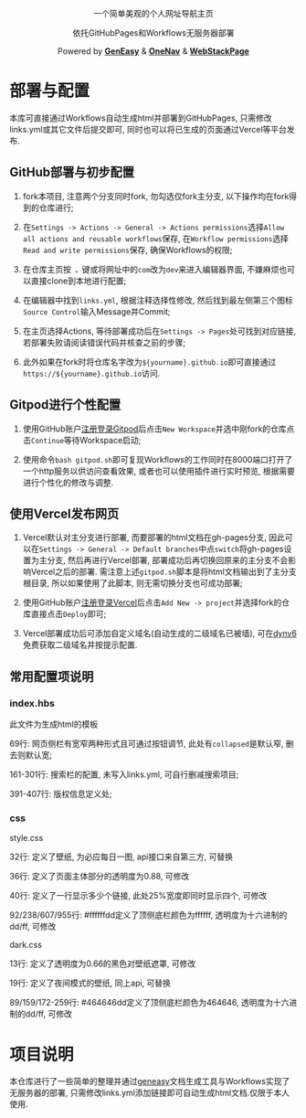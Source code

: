 <div align="center">
<p>一个简单美观的个人网址导航主页</p>
<p>依托GitHubPages和Workflows无服务器部署</p>
<p>Powered by 
<a href="https://github.com/geneasy/geneasy" target="_blank"><strong>GenEasy</strong></a> & 
<a href="https://github.com/imsyy/OneNav" target="_blank"><strong>OneNav</strong></a> & 
<a href="https://github.com/WebStackPage/WebStackPage.github.io" target="_blank"><strong>WebStackPage</strong></a>
</p>
</div>

# 部署与配置

本库可直接通过Workflows自动生成html并部署到GitHubPages, 只需修改links.yml或其它文件后提交即可, 同时也可以将已生成的页面通过Vercel等平台发布.

## GitHub部署与初步配置

1. fork本项目, 注意两个分支同时fork, 勿勾选仅fork主分支, 以下操作均在fork得到的仓库进行;

2. 在`Settings -> Actions -> General -> Actions permissions`选择`Allow all actions and reusable workflows`保存, 在`Workflow permissions`选择`Read and write permissions`保存, 确保Workflows的权限;

3. 在仓库主页按` 。`键或将网址中的`com`改为`dev`来进入编辑器界面, 不嫌麻烦也可以直接clone到本地进行配置;

4. 在编辑器中找到`links.yml`, 根据注释选择性修改, 然后找到最左侧第三个图标`Source Control`输入Message并Commit;

5. 在主页选择Actions, 等待部署成功后在`Settings -> Pages`处可找到对应链接, 若部署失败请阅读错误代码并核查之前的步骤;

6. 此外如果在fork时将仓库名字改为`${yourname}.github.io`即可直接通过`https://${yourname}.github.io`访问.

## Gitpod进行个性配置

1. 使用GitHub账户[注册登录Gitpod](https://gitpod.io/workspaces)后点击`New Workspace`并选中刚fork的仓库点击`Continue`等待Workspace启动;

2. 使用命令`bash gitpod.sh`即可复现Workflows的工作同时在8000端口打开了一个http服务以供访问查看效果, 或者也可以使用插件进行实时预览, 根据需要进行个性化的修改与调整.

## 使用Vercel发布网页

1. Vercel默认对主分支进行部署, 而要部署的html文档在gh-pages分支, 因此可以在`Settings -> General -> Default branches`中点`switch`将gh-pages设置为主分支, 然后再进行Vercel部署, 部署成功后再切换回原来的主分支不会影响Vercel之后的部署. 需注意上述`gitpod.sh`脚本是将html文档输出到了主分支根目录, 所以如果使用了此脚本, 则无需切换分支也可成功部署;

2. 使用GitHub账户[注册登录Vercel](https://vercel.com/dashboard)后点击`Add New -> project`并选择fork的仓库直接点击`Deploy`即可;

3. Vercel部署成功后可添加自定义域名(自动生成的二级域名已被墙), 可在[dynv6](https://dynv6.com/)免费获取二级域名并按提示配置.

## 常用配置项说明

### index.hbs

此文件为生成html的模板

69行: 网页侧栏有宽窄两种形式且可通过按钮调节, 此处有`collapsed`是默认窄, 删去则默认宽;

161-301行: 搜索栏的配置, 未写入links.yml, 可自行删减搜索项目;

391-407行: 版权信息定义处;

### css

style.css

32行: 定义了壁纸, 为必应每日一图, api接口来自第三方, 可替换

36行: 定义了页面主体部分的透明度为0.88, 可修改

40行: 定义了一行显示多少个链接, 此处25%宽度即同时显示四个, 可修改

92/238/607/955行: #ffffffdd定义了顶侧底栏颜色为ffffff, 透明度为十六进制的dd/ff, 可修改

dark.css

13行: 定义了透明度为0.66的黑色对壁纸遮罩, 可修改

19行: 定义了夜间模式的壁纸, 同上api, 可替换

89/159/172-259行: #464646dd定义了顶侧底栏颜色为464646, 透明度为十六进制的dd/ff, 可修改

# 项目说明

本仓库进行了一些简单的整理并通过[geneasy](https://github.com/geneasy/geneasy)文档生成工具与Workflows实现了无服务器的部署, 只需修改links.yml添加链接即可自动生成html文档.仅限于本人使用.
